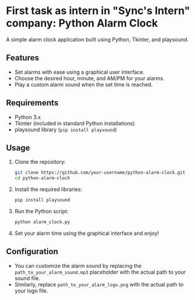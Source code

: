 # First task as  intern in "Sync's Intern" company: Python Alarm Clock

A simple alarm clock application built using Python, Tkinter, and playsound.

## Features

- Set alarms with ease using a graphical user interface.
- Choose the desired hour, minute, and AM/PM for your alarms.
- Play a custom alarm sound when the set time is reached.

## Requirements

- Python 3.x
- Tkinter (included in standard Python installations)
- playsound library (`pip install playsound`)

## Usage

1. Clone the repository:

    ```bash
    git clone https://github.com/your-username/python-alarm-clock.git
    cd python-alarm-clock
    ```

2. Install the required libraries:

    ```bash
    pip install playsound
    ```

3. Run the Python script:

    ```bash
    python alarm_clock.py
    ```

4. Set your alarm time using the graphical interface and enjoy!

## Configuration

- You can customize the alarm sound by replacing the `path_to_your_alarm_sound.mp3` placeholder with the actual path to your sound file.
- Similarly, replace `path_to_your_alarm_logo.png` with the actual path to your logo file.

